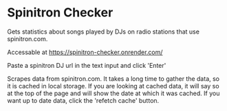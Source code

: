 # Spinitron Checker

Gets statistics about songs played by DJs on radio stations that use spinitron.com.

Accessable at https://spinitron-checker.onrender.com/

Paste a spinitron DJ url in the text input and click 'Enter'

Scrapes data from spinitron.com. It takes a long time to gather the data, so it is cached in local storage. If you are looking at cached data, it will say so at the top of the page and will show the date at which it was cached. If you want up to date data, click the 'refetch cache' button.

